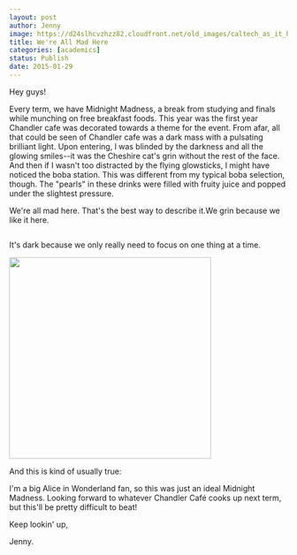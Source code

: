```yaml
---
layout: post
author: Jenny
image: https://d24slhcvzhzz82.cloudfront.net/old_images/caltech_as_it_happens/6a0105349b8251970b01b7c7259974970b.gif
title: We're All Mad Here
categories: [academics]
status: Publish
date: 2015-01-29
---
```



Hey guys!

Every term, we have Midnight Madness, a break from studying and finals while munching on free breakfast foods. This year was the first year Chandler cafe was decorated towards a theme for the event. From afar, all that could be seen of Chandler cafe was a dark mass with a pulsating brilliant light. Upon entering, l was blinded by the darkness and all the glowing smiles--it was the Cheshire cat's grin without the rest of the face. And then if I wasn't too distracted by the flying glowsticks, I might have noticed the boba station. This was different from my typical boba selection, though. The "pearls" in these drinks were filled with fruity juice and popped under the slightest pressure.

We're all mad here. That's the best way to describe it.We grin because we like it here.

<img alt="" src="https://mrwgifs.com/wp-content/uploads/2013/06/The-Mad-Hatter-Smiles-In-Alice-In-Wonderland-Gif.gif" />

It's dark because we only really need to focus on one thing at a time.

<img alt="" height="365" src="https://media.giphy.com/media/1d1aR5MshLzbO/giphy.gif" width="365" />

And this is kind of usually true:

I'm a big Alice in Wonderland fan, so this was just an ideal Midnight Madness. Looking forward to whatever Chandler Café cooks up next term, but this'll be pretty difficult to beat!

Keep lookin' up,

Jenny.

